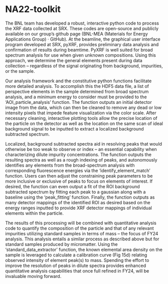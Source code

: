 # NA22-toolkit

The BNL team has developed a robust, interactive python code to process the XRF data collected at SRX. These codes are open-source and publicly available on our group’s github page (BNL-MEA (Materials for Energy Applications Group) · GitHub). At the beamline, the graphical user interface program developed at SRX, pyXRF, provides preliminary data analysis and confirmation of results during beamtime. PyXRF is well suited for broad spectrum analysis for use when given unknown compositions. Using this approach, we determine the general elements present during data collection – regardless of the signal originating from background, impurities, or the sample.   

Our analysis framework and the constitutive python functions facilitate more detailed analysis. To accomplish this the HDF5 data file, a list of perspective elements in the sample determined from broad spectrum analysis, and a minimum energy to consider must be provided to the ‘AOI_particle_analysis’ function. The function outputs an initial detector image from the data, which can then be cleaned to remove any dead or low intensity pixels that impede feature visualization via the color scale. After necessary cleaning, interactive plotting tools allow the precise location of the particle on the detector as well as the location on the same scan of ideal background signal to be inputted to extract a localized background subtracted spectrum.   

Localized, background subtracted spectra aid in resolving peaks that would otherwise be too weak to observe or index – an essential capability when characterizing dilute impurity concentrations. The function outputs the resulting spectra as well as a rough indexing of peaks, and autonomously identifies any elements from the broad-spectrum analysis with corresponding fluorescence energies via the ‘identify_element_match’ function. Users can then adjust the constraining peak parameters to be more inclusive or exclusive of peaks to focus on elements of interest. If desired, the function can even output a fit of the ROI background subtracted spectrum by fitting each peak to a gaussian along with a baseline using the ‘peak_fitting’ function. Finally, the function outputs as many detector mappings of the identified ROI as desired based on the energy ranges inputted to provide XRF detector mappings of individual elements within the particle.  

The results of this processing will be combined with quantitative analysis code to quantify the composition of the particle and that of any relevant impurities utilizing standard samples in terms of mass – the focus of FY24 analysis. This analysis entails a similar process as described above but for standard samples produced by micromatter. Using the ‘standard_data_extractor’ function, the known elemental area density on the sample is leveraged to calculate a calibration curve (Fig 15d) relating observed intensity of element peak(s) to mass. Spending the effort to improve the resolution of peaks in dilute spectra provides enhanced quantitative analysis capabilities that once full refined in FY24, will be invaluable moving forward.  
